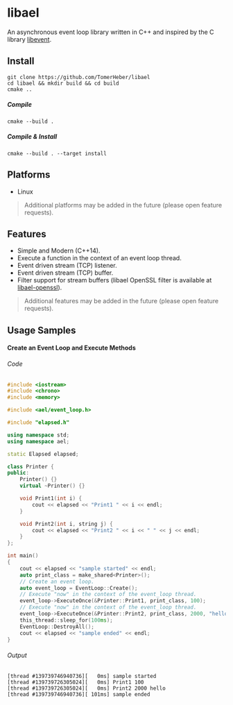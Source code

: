 # libael

An asynchronous event loop library written in C++ and inspired by the C library [libevent](https://libevent.org).

## Install
```shell
git clone https://github.com/TomerHeber/libael
cd libael && mkdir build && cd build
cmake ..
```

##### Compile
```shell
cmake --build .
```

##### Compile & Install
```shell
cmake --build . --target install
```

## Platforms
* Linux

> Additional platforms may be added in the future (please open feature requests).

## Features

* Simple and Modern (C++14).
* Execute a function in the context of an event loop thread.
* Event driven stream (TCP) listener.
* Event driven stream (TCP) buffer.
* Filter support for stream buffers (libael OpenSSL filter is available at [libael-openssl](https://github.com/TomerHeber/libael-openssl)).

> Additional features may be added in the future (please open feature requests).

## Usage Samples
#### Create an Event Loop and Execute Methods
###### Code
```c++
#include <iostream>
#include <chrono>
#include <memory>

#include <ael/event_loop.h>

#include "elapsed.h"

using namespace std;
using namespace ael;

static Elapsed elapsed;

class Printer {
public:
    Printer() {}
    virtual ~Printer() {}

    void Print1(int i) {
        cout << elapsed << "Print1 " << i << endl;
    }

    void Print2(int i, string j) {
        cout << elapsed << "Print2 " << i << " " << j << endl;
    }
};

int main() 
{
    cout << elapsed << "sample started" << endl;
    auto print_class = make_shared<Printer>();
    // Create an event loop.
    auto event_loop = EventLoop::Create();
    // Execute "now" in the context of the event_loop thread.
    event_loop->ExecuteOnce(&Printer::Print1, print_class, 100);
    // Execute "now" in the context of the event_loop thread.
    event_loop->ExecuteOnce(&Printer::Print2, print_class, 2000, "hello");
    this_thread::sleep_for(100ms);
    EventLoop::DestroyAll();
    cout << elapsed << "sample ended" << endl;
}
```
###### Output
```shell
[thread #139739746940736][   0ms] sample started
[thread #139739726305024][   0ms] Print1 100
[thread #139739726305024][   0ms] Print2 2000 hello
[thread #139739746940736][ 101ms] sample ended
```
